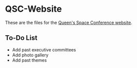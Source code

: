 # **QSC-Website**
These are the files for the [Queen's Space Conference website](http://www.qsconference.com/index.html).

## To-Do List ##

 - Add past executive committees
 - Add photo gallery
 - Add past themes